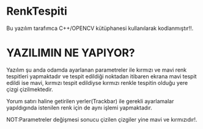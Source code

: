 # RenkTespiti

Bu yazılım tarafımca C++/OPENCV kütüphanesi kullanılarak kodlanmıştır!!.

# YAZILIMIN NE YAPIYOR? 

Yazılım şu anda odamda ayarlanan parametreler ile kırmızı ve mavi renk tespitleri yapmaktadır ve tespit edildiği noktadan itibaren ekrana mavi tespit edildi ise mavi,
kırmızı tespit edildiyse kırmızı renkle tespitin olduğu yere çizgi çizilmektedir.

Yorum satırı haline getirilen yerler(Trackbar) ile gerekli ayarlamalar yapıldıgında istenilen renk için de aynı işlemi yapmaktadır.

NOT:Parametreler değişmesi sonucu çizilen çizgiler yine mavi ve kırmızıdır!.
